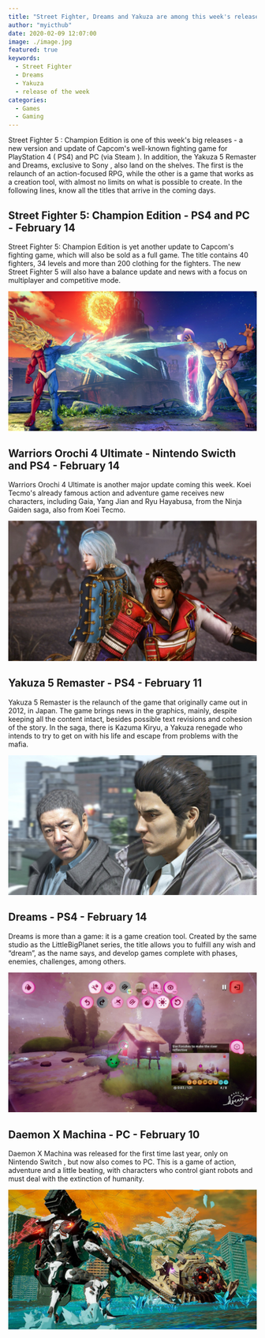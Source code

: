 ```yaml
---
title: "Street Fighter, Dreams and Yakuza are among this week's releases"
author: "myicthub"
date: 2020-02-09 12:07:00
image: ./image.jpg
featured: true
keywords:
  - Street Fighter
  - Dreams
  - Yakuza
  - release of the week
categories:
  - Games
  - Gaming
---
```


Street Fighter 5 : Champion Edition is one of this week's big releases - a new version and update of Capcom's well-known fighting game for PlayStation 4 ( PS4) and PC (via Steam ). In addition, the Yakuza 5 Remaster and Dreams, exclusive to Sony , also land on the shelves. The first is the relaunch of an action-focused RPG, while the other is a game that works as a creation tool, with almost no limits on what is possible to create. In the following lines, know all the titles that arrive in the coming days.

## Street Fighter 5: Champion Edition - PS4 and PC - February 14

Street Fighter 5: Champion Edition is yet another update to Capcom's fighting game, which will also be sold as a full game. The title contains 40 fighters, 34 levels and more than 200 clothing for the fighters. The new Street Fighter 5 will also have a balance update and news with a focus on multiplayer and competitive mode.

![street fighter 5](./image.jpg)

## Warriors Orochi 4 Ultimate - Nintendo Swicth and PS4 - February 14

Warriors Orochi 4 Ultimate is another major update coming this week. Koei Tecmo's already famous action and adventure game receives new characters, including Gaia, Yang Jian and Ryu Hayabusa, from the Ninja Gaiden saga, also from Koei Tecmo.

![Warriors Orochi 4](./ss.jpg)

## Yakuza 5 Remaster - PS4 - February 11

Yakuza 5 Remaster is the relaunch of the game that originally came out in 2012, in Japan. The game brings news in the graphics, mainly, despite keeping all the content intact, besides possible text revisions and cohesion of the story. In the saga, there is Kazuma Kiryu, a Yakuza renegade who intends to try to get on with his life and escape from problems with the mafia.

![Yakuza 5 Remaster](./yakuza-5.jpg)

## Dreams - PS4 - February 14

Dreams is more than a game: it is a game creation tool. Created by the same studio as the LittleBigPlanet series, the title allows you to fulfill any wish and “dream”, as the name says, and develop games complete with phases, enemies, challenges, among others.

![Dreams](./dreams.jfif)

## Daemon X Machina - PC - February 10

Daemon X Machina was released for the first time last year, only on Nintendo Switch , but now also comes to PC. This is a game of action, adventure and a little beating, with characters who control giant robots and must deal with the extinction of humanity.

![Daemon X Machina](./daemon-x.jpg)
